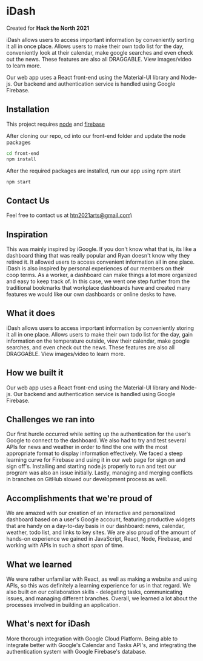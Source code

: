# iDash

Created for **Hack the North 2021**

iDash allows users to access important information by conveniently sorting it all in once place.
Allows users to make their own todo list for the day, conveniently look at their calendar, make google searches and even check out the news. These features are also all DRAGGABLE. View images/video to learn more.

Our web app uses a React front-end using the Material-UI library and Node-js. Our backend and authentication service is handled using Google Firebase.

## Installation

This project requires [node](https://nodejs.org/) and [firebase](https://firebase.google.com/)

After cloning our repo, cd into our front-end folder and update the node packages

```bash
cd front-end
npm install
```

After the required packages are installed, run our app using npm start

```bash
npm start
```

## Contact Us

Feel free to contact us at [htn2021arts@gmail.com](mailto:htn2021arts@gmail.com)\

## Inspiration

This was mainly inspired by iGoogle. If you don't know what that is, its like a dashboard thing that was really popular and Ryan doesn't know why they retired it. It allowed users to access convenient information all in one place. iDash is also inspired by personal experiences of our members on their coop terms. As a worker, a dashboard can make things a lot more organized and easy to keep track of. In this case, we went one step further from the traditional bookmarks that workplace dashboards have and created many features we would like our own dashboards or online desks to have. 

## What it does

iDash allows users to access important information by conveniently storing it all in one place. Allows users to make their own todo list for the day, gain information on the temperature outside, view their calendar, make google searches, and even check out the news. These features are also all DRAGGABLE. View images/video to learn more. 

## How we built it

Our web app uses a React front-end using the Material-UI library and Node-js. Our backend and authentication service is handled using Google Firebase.

## Challenges we ran into

Our first hurdle occurred while setting up the authentication for the user's Google to connect to the dashboard. We also had to try and test several APIs for news and weather in order to find the one with the most appropriate format to display information effectively. We faced a steep learning curve for Firebase and using it in our web page for sign on and sign off's. Installing and starting node.js properly to run and test our program was also an issue initially. Lastly, managing and merging conflicts in branches on GitHub slowed our development process as well.

## Accomplishments that we're proud of

We are amazed with our creation of an interactive and personalized dashboard based on a user's Google account, featuring productive widgets that are handy on a day-to-day basis in our dashboard: news, calendar, weather, todo list, and links to key sites. We are also proud of the amount of hands-on experience we gained in JavaScript, React, Node, Firebase, and working with APIs in such a short span of time.

## What we learned

We were rather unfamiliar with React, as well as making a website and using APIs, so this was definitely a learning experience for us in that regard. We also built on our collaboration skills - delegating tasks, communicating issues, and managing different branches. Overall, we learned a lot about the processes involved in building an application. 

## What's next for iDash

More thorough integration with Google Cloud Platform. Being able to integrate better with Google's Calendar and Tasks API's, and integrating the authentication system with Google Firebase's database.
